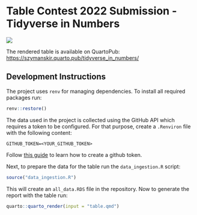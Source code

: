 # Table Contest 2022 Submission - Tidyverse in Numbers

![](./gifs/table_contest_2022.gif)

The rendered table is available on QuartoPub: https://szymanskir.quarto.pub/tidyverse_in_numbers/

## Development Instructions

The project uses `renv` for managing dependencies. To install all required packages run:
```r
renv::restore()
```

The data used in the project is collected using the GitHub API which requires a token to be configured. For that purpose, create a `.Renviron` file with the following content:

```
GITHUB_TOKEN=<YOUR_GITHUB_TOKEN>
```

Follow [this guide](https://docs.github.com/en/authentication/keeping-your-account-and-data-secure/creating-a-personal-access-token) to learn how to create a github token.
  
Next, to prepare the data for the table run the `data_ingestion.R` script:

```r
source("data_ingestion.R")
```

This will create an `all_data.RDS` file in the repository. Now to generate the report with the table run:

```r
quarto::quarto_render(input = "table.qmd")
```